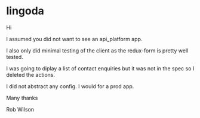 # lingoda

Hi 

I assumed you did not want to see an api_platform app.

I also only did minimal testing of the client as the redux-form is pretty well tested.

I was going to diplay a list of contact enquiries but it was not in the spec so I deleted the actions.

I did not abstract any config. I would for a prod app.

Many thanks

Rob Wilson
